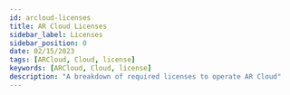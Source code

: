 ```yaml
---
id: arcloud-licenses
title: AR Cloud Licenses
sidebar_label: Licenses
sidebar_position: 0
date: 02/15/2023
tags: [ARCloud, Cloud, license]
keywords: [ARCloud, Cloud, license]
description: "A breakdown of required licenses to operate AR Cloud"
---
```



